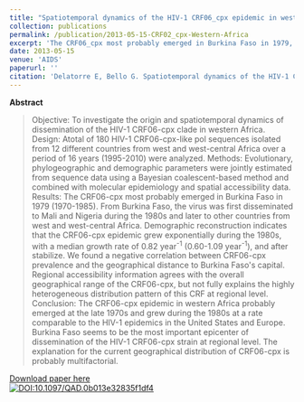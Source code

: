 ```yaml
---
title: "Spatiotemporal dynamics of the HIV-1 CRF06_cpx epidemic in western Africa"
collection: publications
permalink: /publication/2013-05-15-CRF02_cpx-Western-Africa
excerpt: 'The CRF06_cpx most probably emerged in Burkina Faso in 1979, and from there, it disseminated to Mali and Nigeria (1980s) and later to other west and west-central African countries.'
date: 2013-05-15
venue: 'AIDS'
paperurl: ''
citation: 'Delatorre E, Bello G. Spatiotemporal dynamics of the HIV-1 CRF06_cpx epidemic in western Africa. <i>AIDS</i>. 2013 May 15;27(8):1313–20.'
---
```


**Abstract**

>Objective: To investigate the origin and spatiotemporal dynamics of dissemination of the HIV-1 CRF06-cpx clade in western Africa. Design: Atotal of 180 HIV-1 CRF06-cpx-like pol sequences isolated from 12 different countries from west and west-central Africa over a period of 16 years (1995-2010) were analyzed. Methods: Evolutionary, phylogeographic and demographic parameters were jointly estimated from sequence data using a Bayesian coalescent-based method and combined with molecular epidemiology and spatial accessibility data. Results: The CRF06-cpx most probably emerged in Burkina Faso in 1979 (1970-1985). From Burkina Faso, the virus was first disseminated to Mali and Nigeria during the 1980s and later to other countries from west and west-central Africa. Demographic reconstruction indicates that the CRF06-cpx epidemic grew exponentially during the 1980s, with a median growth rate of 0.82 year<sup>-1</sup> (0.60-1.09 year<sup>-1</sup>), and after stabilize. We found a negative correlation between CRF06-cpx prevalence and the geographical distance to Burkina Faso's capital. Regional accessibility information agrees with the overall geographical range of the CRF06-cpx, but not fully explains the highly heterogeneous distribution pattern of this CRF at regional level. Conclusion: The CRF06-cpx epidemic in western Africa probably emerged at the late 1970s and grew during the 1980s at a rate comparable to the HIV-1 epidemics in the United States and Europe. Burkina Faso seems to be the most important epicenter of dissemination of the HIV-1 CRF06-cpx strain at regional level. The explanation for the current geographical distribution of CRF06-cpx is probably multifactorial.

[Download paper here](http://content.wkhealth.com/linkback/openurl?sid=WKPTLP:landingpage&an=00002030-201305150-00014)<br>
[![DOI:10.1097/QAD.0b013e32835f1df4](https://zenodo.org/badge/DOI/10.1097/QAD.0b013e32835f1df4.svg)](https://doi.org/10.1007/10.1097/QAD.0b013e32835f1df4)
